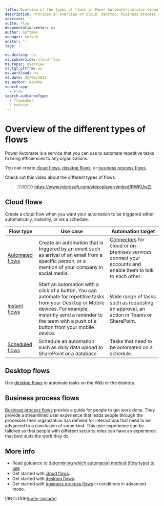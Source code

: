 ```yaml
---
title: Overview of the types of flows in Power Automate(contains video) | Microsoft Docs
description: Provides an overview of cloud, dekstop, business process flows.
services: ''
suite: flow
documentationcenter: na
author: msftman
manager: kvivek
editor: ''
tags: ''

ms.devlang: na
ms.subservice: cloud-flow
ms.topic: overview
ms.tgt_pltfrm: na
ms.workload: na
ms.date: 05/06/2022
ms.author: deonhe
search.app: 
  - Flow
search.audienceType: 
  - flowmaker
  - enduser
---
```

# Overview of the different types of flows

Power Automate is a service that you can use to automate repetitive tasks to bring efficiencies to any organizations.

You can create [cloud flows](#cloud-flows), [desktop flows](#desktop-flows), or [business process flows](#business-process-flows).

Check out this video about the different types of flows.

>[!VIDEO https://www.microsoft.com/videoplayer/embed/RWKUwZ]

## Cloud flows

Create a cloud flow when you want your automation to be triggered either automatically, instantly, or via a schedule.

| **Flow type**                                                                       | **Use case**                                                                                  | **Automation target**                                                                             |
|-------------------------------------------------------------------------------------------|-----------------------------------------------------------------------------------------------|----------------------------------------------------------------------------------------|
| [Automated flows](get-started-logic-flow.md)                 | Create an automation that is triggered by an event such as arrival of an email from a specific person, or a mention of your company in social media.| [Connectors](/connectors/) for cloud or on-premises services connect your accounts and enable them to talk to each other. |
| [Instant flows](introduction-to-button-flows.md)              | Start an automation with a click of a button. You can automate for repetitive tasks from your Desktop or Mobile devices. For example, instantly send a reminder to the team with a push of a button from your mobile device.                      |     Wide range of tasks such as requesting an approval, an action in Teams or SharePoint.                                                                                |
| [Scheduled flows](run-scheduled-tasks.md)                    | Schedule an automation such as daily data upload to SharePoint or a database.             |Tasks that need to be automated on a schedule.                                                                            |

## Desktop flows

Use [desktop flows](./desktop-flows/introduction.md) to automate tasks on the Web or the desktop.

## Business process flows

[Business process flows](business-process-flows-overview.md) provide a guide for people to get work done. They provide a streamlined user experience that leads people through the processes their organization has defined for interactions that need to be advanced to a conclusion of some kind. This user experience can be tailored so that people with different security roles can have an experience that best suits the work they do.


## More info

- Read guidance to [determining which automation method (flow type) to use](./guidance/planning/determine-automation-methods.md)
- Get started with [cloud flows](overview-cloud.md). 
- Get started with [desktop flows](./desktop-flows/introduction.md).
- Get started with [business process flows](business-process-flows-overview.md) in conditions in advanced mode.

[!INCLUDE[footer-include](includes/footer-banner.md)]
